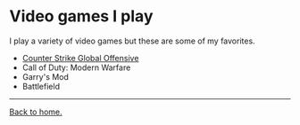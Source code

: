 # Video games I play
I play a variety of video games but these are some of my favorites.
+ [Counter Strike Global Offensive](https://blog.counter-strike.net/)
+ Call of Duty: Modern Warfare
+ Garry's Mod
+ Battlefield

---
[Back to home.](https://github.com/EthanJ11/Final-Project)
